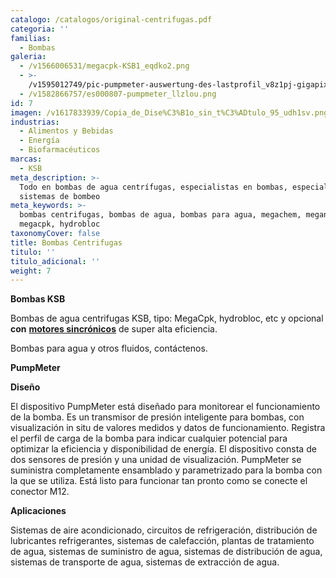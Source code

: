 ```yaml
---
catalogo: /catalogos/original-centrifugas.pdf
categoria: ''
familias:
  - Bombas
galeria:
  - /v1566006531/megacpk-KSB1_eqdko2.png
  - >-
    /v1595012749/pic-pumpmeter-auswertung-des-lastprofil_v8z1pj-gigapixel-scale-2_00x_itcwmk.jpg
  - /v1582866757/es000807-pumpmeter_llzlou.png
id: 7
imagen: /v1617833939/Copia_de_Dise%C3%B1o_sin_t%C3%ADtulo_95_udh1sv.png
industrias:
  - Alimentos y Bebidas
  - Energía
  - Biofarmacéuticos
marcas:
  - KSB
meta_description: >-
  Todo en bombas de agua centrífugas, especialistas en bombas, especialistas en
  sistemas de bombeo
meta_keywords: >-
  bombas centrifugas, bombas de agua, bombas para agua, megachem, meganorm,
  megacpk, hydrobloc
taxonomyCover: false
title: Bombas Centrifugas
titulo: ''
titulo_adicional: ''
weight: 7
---
```

**Bombas KSB**

Bombas de agua centrifugas KSB, tipo: MegaCpk, hydrobloc, etc y opcional **con** [**motores sincrónicos**](https://www.novatec.cr/productos/motores/ "KSB SuPremE") de super alta eficiencia.

Bombas para agua y otros fluidos, contáctenos.

**PumpMeter**

**Diseño**

El dispositivo PumpMeter está diseñado para monitorear el funcionamiento de la bomba. Es un transmisor de presión inteligente para bombas, con visualización in situ de valores medidos y datos de funcionamiento. Registra el perfil de carga de la bomba para indicar cualquier potencial para optimizar la eficiencia y disponibilidad de energía. El dispositivo consta de dos sensores de presión y una unidad de visualización. PumpMeter se suministra completamente ensamblado y parametrizado para la bomba con la que se utiliza. Está listo para funcionar tan pronto como se conecte el conector M12.

**Aplicaciones**

Sistemas de aire acondicionado, circuitos de refrigeración, distribución de lubricantes refrigerantes, sistemas de calefacción, plantas de tratamiento de agua, sistemas de suministro de agua, sistemas de distribución de agua, sistemas de transporte de agua, sistemas de extracción de agua.